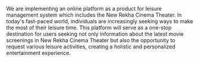 We are implementing an online platform as a product for leisure management system which
includes the New Rekha Cinema Theater. In today's fast-paced world, individuals are
increasingly seeking ways to make the most of their leisure time. This platform will serve as a
one-stop destination for users seeking not only information about the latest movie screenings
in New Rekha Cinema Theater but also the opportunity to request various leisure activities,
creating a holistic and personalized entertainment experience.
